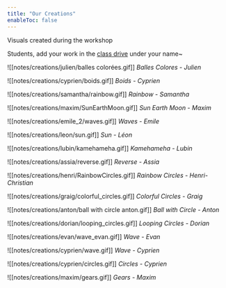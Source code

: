```yaml
---
title: "Our Creations"
enableToc: false
---
```


Visuals created during the workshop

Students, add your work in the [class drive](https://drive.google.com/drive/folders/1lZMSExjUpqmco1CJb0JOoFzhGJgZwcCYnJ5wSRWUHmN6FDYuxC5zqefmRokVLnYcrVsIZWPK?usp=sharing) under your name~

![[notes/creations/julien/balles colorées.gif]] 
*Balles Colores - Julien*

![[notes/creations/cyprien/boids.gif]]
*Boids - Cyprien* 

![[notes/creations/samantha/rainbow.gif]]
*Rainbow - Samantha*

![[notes/creations/maxim/SunEarthMoon.gif]]
*Sun Earth Moon - Maxim*

![[notes/creations/emile_2/waves.gif]]
*Waves - Emile*

![[notes/creations/leon/sun.gif]]
*Sun - Léon*

![[notes/creations/lubin/kamehameha.gif]]
*Kamehameha - Lubin*

![[notes/creations/assia/reverse.gif]]
*Reverse - Assia*

![[notes/creations/henri/RainbowCircles.gif]]
*Rainbow Circles - Henri-Christian*

![[notes/creations/graig/colorful_circles.gif]]
*Colorful Circles - Graig*

![[notes/creations/anton/ball with circle anton.gif]]
*Ball with Circle - Anton*

![[notes/creations/dorian/looping_circles.gif]]
*Looping Circles - Dorian*

![[notes/creations/evan/wave_evan.gif]]
*Wave - Evan*

![[notes/creations/cyprien/wave.gif]]
*Wave - Cyprien*

![[notes/creations/cyprien/circles.gif]]
*Circles - Cyprien*

![[notes/creations/maxim/gears.gif]]
*Gears - Maxim*